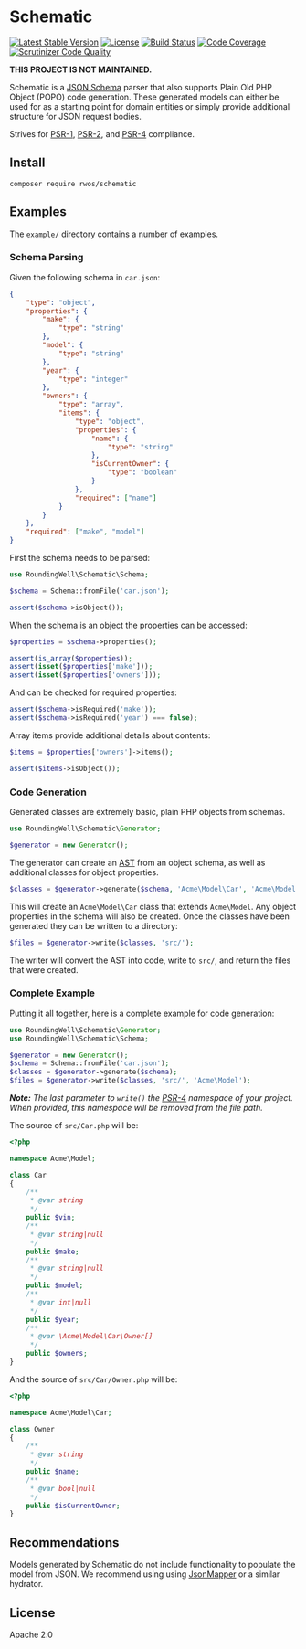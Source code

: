 # Schematic

[![Latest Stable Version](https://img.shields.io/packagist/v/rwos/schematic.svg)](https://packagist.org/packages/rwos/schematic)
[![License](https://img.shields.io/packagist/l/rwos/schematic.svg)](https://github.com/RoundingWellOS/schematic/blob/master/LICENSE)
[![Build Status](https://travis-ci.org/RoundingWellOS/schematic.svg)](https://travis-ci.org/RoundingWellOS/schematic)
[![Code Coverage](https://scrutinizer-ci.com/g/RoundingWellOS/schematic/badges/coverage.png?b=master)](https://scrutinizer-ci.com/g/RoundingWellOS/schematic/?branch=master)
[![Scrutinizer Code Quality](https://scrutinizer-ci.com/g/RoundingWellOS/schematic/badges/quality-score.png?b=master)](https://scrutinizer-ci.com/g/RoundingWellOS/schematic/?branch=master)

**THIS PROJECT IS NOT MAINTAINED.**

Schematic is a [JSON Schema](http://json-schema.org/) parser that also supports
Plain Old PHP Object (POPO) code generation. These generated models can either be
used for as a starting point for domain entities or simply provide additional
structure for JSON request bodies.

Strives for [PSR-1][psr-1], [PSR-2][psr-2], and [PSR-4][psr-4] compliance.

[psr-1]: http://www.php-fig.org/psr/psr-1/
[psr-2]: http://www.php-fig.org/psr/psr-2/
[psr-4]: http://www.php-fig.org/psr/psr-4/

## Install

```
composer require rwos/schematic
```

## Examples

The `example/` directory contains a number of examples.

### Schema Parsing

Given the following schema in `car.json`:

```json
{
    "type": "object",
    "properties": {
        "make": {
            "type": "string"
        },
        "model": {
            "type": "string"
        },
        "year": {
            "type": "integer"
        },
        "owners": {
            "type": "array",
            "items": {
                "type": "object",
                "properties": {
                    "name": {
                        "type": "string"
                    },
                    "isCurrentOwner": {
                        "type": "boolean"
                    }
                },
                "required": ["name"]
            }
        }
    },
    "required": ["make", "model"]
}
```

First the schema needs to be parsed:

```php
use RoundingWell\Schematic\Schema;

$schema = Schema::fromFile('car.json');

assert($schema->isObject());
```

When the schema is an object the properties can be accessed:

```php
$properties = $schema->properties();

assert(is_array($properties));
assert(isset($properties['make']));
assert(isset($properties['owners']));
```

And can be checked for required properties:

```php
assert($schema->isRequired('make'));
assert($schema->isRequired('year') === false);
```

Array items provide additional details about contents:

```php
$items = $properties['owners']->items();

assert($items->isObject());
```

### Code Generation

Generated classes are extremely basic, plain PHP objects from schemas.

```php
use RoundingWell\Schematic\Generator;

$generator = new Generator();
```

The generator can create an [AST][php-ast] from an object schema, as well as
additional classes for object properties.

[php-ast]: https://github.com/nikic/PHP-Parser/blob/master/doc/0_Introduction.markdown


```php
$classes = $generator->generate($schema, 'Acme\Model\Car', 'Acme\Model');
```

This will create an `Acme\Model\Car` class that extends `Acme\Model`. Any object
properties in the schema will also be created. Once the classes have been generated
they can be written to a directory:

```php
$files = $generator->write($classes, 'src/');
```

The writer will convert the AST into code, write to `src/`, and return the
files that were created.

### Complete Example

Putting it all together, here is a complete example for code generation:

```php
use RoundingWell\Schematic\Generator;
use RoundingWell\Schematic\Schema;

$generator = new Generator();
$schema = Schema::fromFile('car.json');
$classes = $generator->generate($schema);
$files = $generator->write($classes, 'src/', 'Acme\Model');
```

_**Note:** The last parameter to `write()` the [PSR-4][psr-4] namespace of your
project. When provided, this namespace will be removed from the file path._

The source of `src/Car.php` will be:

```php
<?php

namespace Acme\Model;

class Car
{
    /**
     * @var string
     */
    public $vin;
    /**
     * @var string|null
     */
    public $make;
    /**
     * @var string|null
     */
    public $model;
    /**
     * @var int|null
     */
    public $year;
    /**
     * @var \Acme\Model\Car\Owner[]
     */
    public $owners;
}
```

And the source of `src/Car/Owner.php` will be:

```php
<?php

namespace Acme\Model\Car;

class Owner
{
    /**
     * @var string
     */
    public $name;
    /**
     * @var bool|null
     */
    public $isCurrentOwner;
}
```

## Recommendations

Models generated by Schematic do not include functionality to populate the model
from JSON. We recommend using using [JsonMapper][jsonmapper] or a similar hydrator.

[jsonmapper]: https://packagist.org/packages/netresearch/jsonmapper

## License

Apache 2.0
